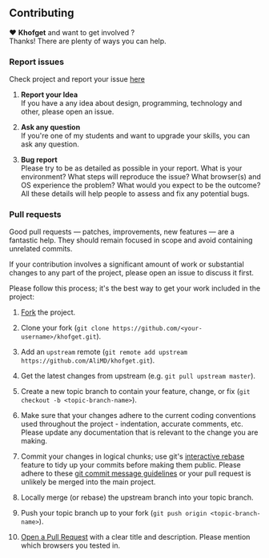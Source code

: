 ﻿## Contributing
♥ **Khofget** and want to get involved ?  
Thanks! There are plenty of ways you can help.  

### Report issues
Check project and report your issue [here](https://github.com/AliMD/khofget/issues)    

1. **Report your Idea**  
  If you have a any idea about design, programming, technology and other, please open an issue.
  
1. **Ask any question**  
  If you're one of my students and want to upgrade your skills, you can ask any question.  
  
1. **Bug report**  
  Please try to be as detailed as possible in your report. What is your environment?
  What steps will reproduce the issue? What browser(s) and OS experience the problem?
  What would you expect to be the outcome?
  All these details will help people to assess and fix any potential bugs.


### Pull requests  

Good pull requests — patches, improvements, new features — are a fantastic
help. They should remain focused in scope and avoid containing unrelated commits.

If your contribution involves a significant amount of work or substantial
changes to any part of the project, please open an issue to discuss it first.

Please follow this process; it's the best way to get your work included in the project:

1. [Fork](http://help.github.com/fork-a-repo/) the project.

2. Clone your fork (`git clone
   https://github.com/<your-username>/khofget.git`).

3. Add an `upstream` remote (`git remote add upstream
   https://github.com/AliMD/khofget.git`).

4. Get the latest changes from upstream (e.g. `git pull upstream master`).

5. Create a new topic branch to contain your feature, change, or fix (`git checkout -b <topic-branch-name>`).

6. Make sure that your changes adhere to the current coding conventions used throughout the project - indentation, accurate comments, etc.
   Please update any documentation that is relevant to the change you are making.

7. Commit your changes in logical chunks; use git's [interactive rebase](https://help.github.com/articles/interactive-rebase) feature to tidy
   up your commits before making them public. Please adhere to these [git commit message guidelines](http://tbaggery.com/2008/04/19/a-note-about-git-commit-messages.html)
   or your pull request is unlikely be merged into the main project.

8. Locally merge (or rebase) the upstream branch into your topic branch.

9. Push your topic branch up to your fork (`git push origin <topic-branch-name>`).

10. [Open a Pull Request](http://help.github.com/send-pull-requests/) with a clear title and description. Please mention which browsers you tested in.
